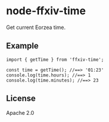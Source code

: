 # node-ffxiv-time

Get current Eorzea time.

## Example

```node
import { getTime } from 'ffxiv-time';

const time = getTime(); //==> '01:23'
console.log(time.hours); //==> 1
console.log(time.minutes); //==> 23
```

## License

Apache 2.0
